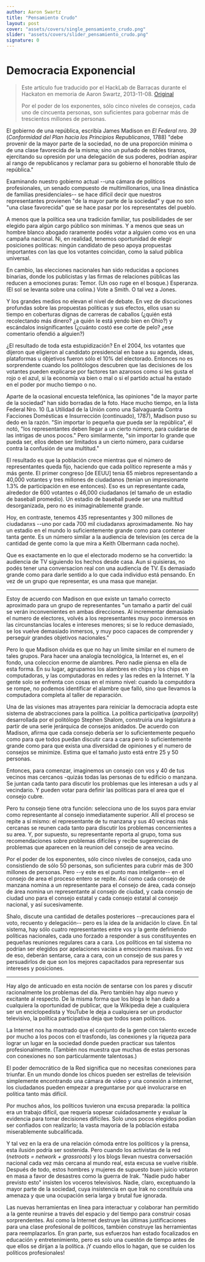 ```yaml
---
author: Aaron Swartz
title: "Pensamiento Crudo"
layout: post
cover: "assets/covers/single_pensamiento_crudo.png"
slider: "assets/covers/slider_pensamiento_crudo.png"
signature: 0
---
```


Democracia Exponencial
======================

> Este artículo fue traducido por el HackLab de Barracas
> durante el Hackaton en memoria de Aaron Swartz,
> 2013-11-08. [Original](http://www.aaronsw.com/weblog/parpolity)
>
> Por el poder de los exponentes, sólo cinco niveles de consejos, cada
> uno de cincuenta personas, son suficientes para gobernar más de
> trescientos millones de personas.

El gobierno de una república, escribía James Madison en _El Federal
nro. 39_ (_Conformidad del Plan hacia los Principios Republicanos_, 1788)
"debe provenir de la mayor parte de la sociedad, no de una proporción
mínima o de una clase favorecida de la misma; sino un puñado de nobles
tiranos, ejercitando su opresión por una delegación de sus poderes,
podrían aspirar al rango de republicanos y reclamar para su gobierno el
honorable título de república."

Examinando nuestro gobierno actual --una cámara de políticos
profesionales, un senado compuesto de multimillonarios, una linea
dinástica de familias presidenciales-- se hace difícil decir que
nuestros representantes provienen "de la mayor parte de la sociedad"
y que no son "una clase favorecida" que se hace pasar por los
representates del pueblo.

A menos que la política sea una tradición familiar, tus posibilidades
de ser elegido para algún cargo público son mínimas.  Y a menos que
seas un hombre blanco abogado raramente podés votar a alguien como
vos en una campaña nacional.  Ni, en realidad, tenemos oportunidad de
elegir posiciones políticas: ningún candidato de peso apoya propuestas
importantes con las que los votantes coincidan, como la salud pública
universal.

En cambio, las elecciones nacionales han sido reducidas a opciones
binarias, donde los publicistas y las firmas de relaciones públicas las
reducen a emociones puras: Temor. (Un oso ruge en el bosque.) Esperanza.
(El sol se levanta sobre una colina.) Vote a Smith. O tal vez a Jones.

Y los grandes medios no elevan el nivel de debate. En vez de discuciones
profundas sobre las propuestas politicas y sus efectos, ellos usan
su tiempo en coberturas dignas de carreras de caballos (¿quién está
recolectando más dinero? ¿a quién le está yendo bien en Ohio?) y
escándalos insignificantes (¿cuánto costó ese corte de pelo? ¿ese
comentario ofendió a alguien?)

¿El resultado de toda esta estupidización?  En el 2004, lxs votantes
que dijeron que eligieron al candidato presidencial en base a su
agenda, ideas, plataformas u objetivos fueron sólo el 10% del
electorado. Entonces no es sorprendente cuando los politólogos descubren
que las decisiones de los votantes pueden explicarse por factores tan
azarosos como si les gusta el rojo o el azul, si la economía va bien o
mal o si el partido actual ha estado en el poder por mucho tiempo o no.

Aparte de la ocasional encuesta telefónica, las opiniones "de la
mayor parte de la sociedad" han sido borradas de la foto. Hace mucho
tiempo, en la lista Federal Nro. 10 (La Utilidad de la Unión como una
Salvaguarda Contra Facciones Domésticas e Insurrección (continuado),
1787), Madison puso su dedo en la razón. "Sin importar lo pequeña que
pueda ser la república", él notó, "los representantes deben llegar a
un cierto número, para cuidarse de las intrigas de unos pocos." Pero
similarmente, "sin importar lo grande que pueda ser, ellos deben ser
limitados a un cierto número, para cuidarse contra la confusión de una
multitud."

El resultado es que la población crece mientras que el número de
representantes queda fijo, haciendo que cada político represente a más y
más gente. El primer congreso [de EEUU] tenia 65 miebros representando a
40,000 votantes y tres millones de ciudadanos (tenían un impresionante
1.3% de participación en ese entonces). Eso es un representante cada,
alrededor de 600 votantes o 46,000 ciudadanos (el tamaño de un estadio
de baseball promedio). Un estadio de baseball puede ser una multitud
desorganizada, pero no es inimaginablemente grande.

Hoy, en contraste, tenemos 435 representantes y 300 millones de
ciudadanxs --uno por cada 700 mil ciudadanxs aproximadamente.  No hay un
estadio en el mundo lo suficientemente grande como para contener tanta
gente.  Es un número similar a la audiencia de television (es cerca de
la cantidad de gente como la que mira a Keith Olbermann cada noche).

Que es exactamente en lo que el electorado moderno se ha convertido: la
audiencia de TV siguiendo los hechos desde casa.  Aun si quisieras, no
podés tener una conversacion real con una audiencia de TV.  Es demasiado
grande como para darle sentido a lo que cada individuo está pensando.
En vez de un grupo que representar, es una masa que manejar.

---

Estoy de acuerdo con Madison en que existe un tamaño correcto aproximado
para un grupo de representantes "un tamaño a partir del cuál se verán
inconvenientes en ambas direcciones.  Al incrementar demasiado el numero
de electores, volvés a los representantes muy poco inmersos en las
circunstancias locales e intereses menores; si se lo reduce demasiado,
se los vuelve demasiado inmersos, y muy poco capaces de comprender y
perseguir grandes objetivos nacionales."

Pero lo que Madison olvida es que no hay un limite similar en el numero
de tales grupos.  Para hacer una analogía tecnológica, la Internet
es, en el fondo, una coleccion enorme de alambres.  Pero nadie piensa
en ella de esta forma.  En su lugar, agrupamos los alambres en chips
y los chips en computadoras, y las computadoras en redes y las redes
en la Internet.  Y la gente solo se enfrenta con cosas en el mismo
nivel: cuando la computdora se rompe, no podemos identificar el alambre
que falló, sino que llevamos la computadora completa al taller de
reparación.

Una de las visiones mas atrayentes para reiniciar la democracia
adopta este sistema de abstracciones para la política.  La política
participativa (_parpolity_) desarrollada por el politólogo Stephen
Shalom, construiria una legislatura a partir de una serie jerárquica
de consejos anidados.  De acuerdo con Madison, afirma que cada consejo
debería ser lo suficientemente pequeño como para que todos puedan
discutir cara a cara pero lo suficientemente grande como para que exista
una diversidad de opiniones y el numero de consejos se minimize.  Estima
que el tamaño justo está entre 25 y 50 personas.

Entonces, para comenzar, imaginemos un consejo con vos y 40 de tus
vecinos mas cercanos -quizás todas las personas de tu edificio o
manzana.  Se juntan cada tanto para discutir los problemas que les
interesan a uds y al vecindario.  Y pueden votar para definir las
políticas para el area que el consejo cubre.

Pero tu consejo tiene otra función: selecciona uno de los suyos para
enviar como representante al consejo inmediatamente superior.  Allí el
proceso se repite a sí mismo: el representante de tu manzana y sus 40
vecinas más cercanas se reunen cada tanto para discutir los problemas
concernientes a su area.  Y, por supuesto, su representante reporta
al grupo, toma sus recomendaciones sobre problemas difíciles y recibe
sugerencias de problemas que aparecen en la reunion del consejo de area
vecino.

Por el poder de los exponentes, sólo cinco niveles de consejos, cada uno
consistiendo de sólo 50 personas, son suficientes para cubrir más de 300
millones de personas.  Pero --y este es el punto mas inteligente-- en el
consejo de area el proceso entero se repite.  Así como cada consejo de
manzana nomina a un representante para el consejo de área, cada consejo
de área nomina un representante al consejo de ciudad, y cada consejo de
ciudad uno para el consejo estatal y cada consejo estatal al consejo
nacional, y así sucesivamente.

Shalo, discute una cantidad de detalles posteriores --precauciones para
el voto, recuento y delegación-- pero es la idea de la anidación lo
clave.  En tal sistema, hay sólo cuatro representantes entre vos y la
gente definiendo políticas nacionales, cada uno forzado a responder a
sus constituyentes en pequeñas reuniones regulares cara a cara.  Los
políticos en tal sistema no podrían ser elegidos por apelaciones vacías
a emociones masivas.  En vez de eso, deberán sentarse, cara a cara,
con un consejo de sus pares y persuadirlos de que son los mejores
capacitados para representar sus intereses y posiciones.

---

Hay algo de anticuado en esta noción de sentarse con los pares y
discutir racionalmente los problemas del día. Pero también hay algo
nuevo y excitante al respecto.  De la misma forma que los blogs le han
dado a cualquiera la oportunidad de publicar, que la Wikipedia deje a
cualquiera ser un enciclopedista y YouTube le deja a cualquiera ser un
productor televisivo, la política participativa deja que todos sean
políticos.

La Internet nos ha mostrado que el conjunto de la gente con talento
excede por mucho a los pocos con el trasfondo, las conexiones y la
riqueza para lograr un lugar en la sociedad donde pueden practicar sus
talentos profesionalmente. (También nos muestra que muchas de estas
personas con conexiones no son particularmente talentosas.)

El poder democrático de la Red significa que no necesitas conexiones
para triunfar.  En un mundo donde los chicos pueden ser estrellas de
televisión simplemente encontrando una cámara de video y una conexión
a internet, los ciudadanos pueden empezar a preguntarse por qué
involucrarse en política tanto más difícil.

Por muchos años, los políticos tuvieron una excusa preparada: la
política era un trabajo difícil, que requería sopesar cuidadosamente y
evaluar la evidencia para tomar decisiones difíciles.  Solo unos pocos
elegidos podían ser confiados con realizarlo; la vasta mayoria de la
población estaba miserablemente subcalificada.

Y tal vez en la era de una relación cómoda entre los políticos y la
prensa, esta ilusión podría ser sostenida.  Pero cuando los activistas
de la red (_netroots = network + grassroots_) y los blogs llevan
nuestra conversación nacional cada vez más cercana al mundo real, esta
excusa se vuelve risible.  Después de todo, estos hombres y mujeres
de supuesto buen juicio votaron en masa a favor de desastres como la
guerra de Irak.  "Nadie pudo haber previsto esto" insisten los voceros
televisivos.  Nadie, claro, exceptuando la mayor parte de la sociedad,
cuya insistencia en que Irak no constituía una amenaza y que una
ocupación seria larga y brutal fue ignorada.

Las nuevas herramientas en línea para interactuar y colaborar han
permitido a la gente reunirse a través del espacio y del tiempo para
construir cosas sorprendentes. Así como la Internet destruye las
últimas justificaciones para una clase profesional de políticos,
también construye las herramientas para reemplazarlos. En gran parte,
sus esfuerzos han estado focalizados en educación y entretenimiento,
pero es solo una cuestón de tiempo antes de que ellos se dirijan a
la política. ¡Y cuando ellos lo hagan, que se cuiden los políticos
profesionales!

